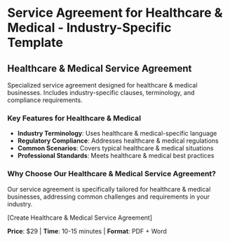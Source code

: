 # Service Agreement for Healthcare & Medical - Industry-Specific Template

## Healthcare & Medical Service Agreement

Specialized service agreement designed for healthcare & medical businesses. Includes industry-specific clauses, terminology, and compliance requirements.

### Key Features for Healthcare & Medical

- **Industry Terminology**: Uses healthcare & medical-specific language
- **Regulatory Compliance**: Addresses healthcare & medical regulations
- **Common Scenarios**: Covers typical healthcare & medical situations
- **Professional Standards**: Meets healthcare & medical best practices

### Why Choose Our Healthcare & Medical Service Agreement?

Our service agreement is specifically tailored for healthcare & medical businesses, addressing common challenges and requirements in your industry.

[Create Healthcare & Medical Service Agreement]

**Price**: $29 | **Time**: 10-15 minutes | **Format**: PDF + Word
